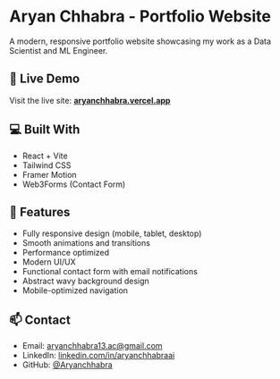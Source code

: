 # Aryan Chhabra - Portfolio Website

A modern, responsive portfolio website showcasing my work as a Data Scientist and ML Engineer.

## 🚀 Live Demo

Visit the live site: **[aryanchhabra.vercel.app](https://aryanchhabra.vercel.app/)**

## 💻 Built With

- React + Vite
- Tailwind CSS
- Framer Motion
- Web3Forms (Contact Form)

## 📱 Features

- Fully responsive design (mobile, tablet, desktop)
- Smooth animations and transitions
- Performance optimized
- Modern UI/UX
- Functional contact form with email notifications
- Abstract wavy background design
- Mobile-optimized navigation

## 📫 Contact

- Email: aryanchhabra13.ac@gmail.com
- LinkedIn: [linkedin.com/in/aryanchhabraai](https://linkedin.com/in/aryanchhabraai)
- GitHub: [@Aryanchhabra](https://github.com/Aryanchhabra)
